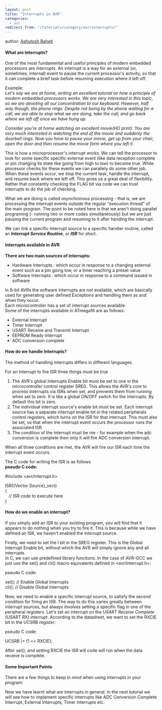 ```yaml
---
layout: post
title: "Interrupts in AVR"
categories:
  - avr
redirect_from: "/tutorials/category/avr/interrupts/"
---
```


author: [Ashutosh Baheti][1]

#### What are Interrupts?

One of the most fundamental and useful principles of modern embedded processors are _interrupts_. An interrupt is a way for an external (or, sometimes, internal) event to pause the current processor's activity, so that it can complete a brief task before resuming execution where it left off.

Example:  
_Let's say we are at home, writing an excellent tutorial on how a principle of modern embedded processors works. We are very interested in this topic, so we are devoting all our concentration to our keyboard. However, half way though, the phone rings. Despite not being by the phone waiting for a call, we are able to stop what we are doing, take the call, and go back where we left off once we have hung up._

_Consider you're at home watching an excellent movie(HD print). You are very much interested in watching the end of the movie and suddenly the doorbell rings. Now you have to pause your movie, get up from your chair, open the door and then resume the movie form where you left it._

This is how a microprocessor's interrupt works. We can tell the processor to look for some specific specific external event (like data reception complete or pin changing its state like going from high to low) to become true. While processor checks for these events we can parallely do some other job. When these events occur, we stop the current task, handle the interrupt, and resume back where we left off. This gives us a great deal of flexibility. Rather that constantly checking the FLAG bit via code we can trust interrupts to do the job of checking.

What we are doing is called _asynchronous_ processing - that is, we are processing the interrupt events outside the regular "execution thread" of the main program. The point to be noted here is that we aren't doing parallel programing (- running two or more codes simultaneously) but we are just pausing the current program and resuming to it after handing the interrupt.

We can link a specific interrupt source to a specific handler routine, called an **_Interrupt Service Routine_**, or **_ISR_** for short.

#### Interrupts available in AVR

**There are two main sources of interrupts:**

* Hardware Interrupts : which occur in response to a changing external event such as a pin going low, or a timer reaching a preset value
* Software Interrupts : which occur in response to a command issued in software

In 8-bit AVRs the software interrupts are not available, which are basically used for generating user defined Exceptions and handling them as and when they occur.  
Each microcontroller has a set of interrupt sources available.  
Some of the interrupts available in ATmega16 are as follows:

* External Interrupt
* Timer Interrupt
* USART Receive and Transmit Interrupt
* EEPROM Ready Interrupt
* ADC conversion complete

#### How do we handle Interrupts?

The method of handling interrupts differs in different languages.

For an Interrupt to fire ISR three things must be true

1. The AVR's global Interrupts Enable bit must be set to one in the microcontroller control register SREG. This allows the AVR's core to process interrupts via ISRs when set, and prevents them from running when set to zero. It is like a global ON/OFF switch for the interrupts. By default this bit is zero.
2. The individual interrupt source's enable bit must be set. Each interrupt source has a separate interrupt enable bit in the related peripherals control registers, which turns on the ISR for that interrupt. This must also be set, so that when the interrupt event occurs the processor runs the associated ISR.
3. The condition of the interrupt must be me - for example when the adc conversion is complete then only it will fire ADC conversion interrupt.

When all three conditions are met, the AVR will fire our ISR each time the interrupt event occurs.

The C code for writing the ISR is as follows  
**pseudo C code:**

#include <avr/interrupt.h>

ISR({Vector Source}_vect)  
{  
   // ISR code to execute here  
}

#### How do we enable an interrupt?

If you simply add an ISR to your existing program, you will find that it appears to do nothing when you try to fire it. This is because while we have defined an ISR, we haven't enabled the interrupt source.

Firstly, we need to set the I bit in the SREG register. This is the Global Interrupt Enable bit, without which the AVR will simply ignore any and all interrupts.  
In C, we can use predefined library functions. In the case of AVR-GCC we just use the sei() and cli() macro equivalents defined in <avr/interrupt.h>:

pseudo C code:

sei(); // Enable Global Interrupts  
cli(); // Disable Global Interrupts

Now, we need to enable a specific interrupt source, to satisfy the second condition for firing an ISR. The way to do this varies greatly between interrupt sources, but always involves setting a specific flag in one of the peripheral registers. Let's set an interrupt on the _USART Receive Complete (USART RX) interrupt_. According to the datasheet, we want to set the RXCIE bit in the UCSRB register:

pseudo C code:

UCSRB |= (1 << RXCIE);

After sei(); and setting RXCIE the ISR will code will run when the data receive is complete.

#### Some Important Points

There are a few things to keep in mind when using interrupts in your program:

Now we have learnt what are interrupts in general. In the next tutorial we will see how to implement specific interrupts like ADC Conversion Complete Interrupt, External Interrupts, Timer Interrupts etc.

[1]: mailto:ashutoshbaheti95@gmail.com

